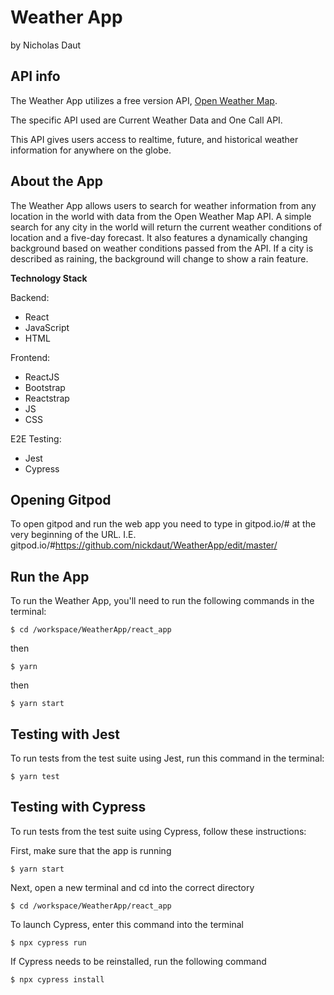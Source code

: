 # Weather App

by Nicholas Daut

## API info

The Weather App utilizes a free version API, [Open Weather Map](https://openweathermap.org/).

The specific API used are Current Weather Data and One Call API.

This API gives users access to realtime, future, and historical weather information for anywhere on the globe.

## About the App

The Weather App allows users to search for weather information from any location in the world with data from the Open Weather Map API. A simple search for any city in the world will return the current weather conditions of location and a five-day forecast. It also features a dynamically changing background based on weather conditions passed from the API. If a city is described as raining, the background will change to show a rain feature.

**Technology Stack**

Backend:
  - React
  - JavaScript
  - HTML
  
Frontend:
  - ReactJS
  - Bootstrap
  - Reactstrap
  - JS
  - CSS

E2E Testing:
  - Jest
  - Cypress


## Opening Gitpod

To open gitpod and run the web app you need to type in gitpod.io/# at the very beginning of the URL. I.E. gitpod.io/#https://github.com/nickdaut/WeatherApp/edit/master/


## Run the App

To run the Weather App, you'll need to run the following commands in the terminal:

```console
$ cd /workspace/WeatherApp/react_app
```

then

```console
$ yarn
```

then

```console
$ yarn start
```

## Testing with Jest

To run tests from the test suite using Jest, run this command in the terminal:

```console
$ yarn test
```

## Testing with Cypress

To run tests from the test suite using Cypress, follow these instructions:

First, make sure that the app is running

```console
$ yarn start
```

Next, open a new terminal and cd into the correct directory

```console
$ cd /workspace/WeatherApp/react_app
```

To launch Cypress, enter this command into the terminal

```console
$ npx cypress run
```

If Cypress needs to be reinstalled, run the following command

```console
$ npx cypress install
```
